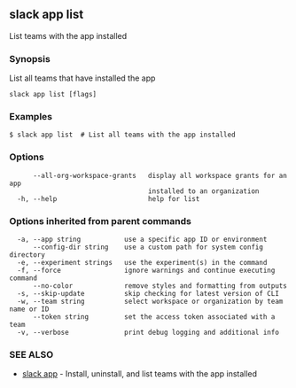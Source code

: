 ## slack app list

List teams with the app installed

### Synopsis

List all teams that have installed the app

```
slack app list [flags]
```

### Examples

```
$ slack app list  # List all teams with the app installed
```

### Options

```
      --all-org-workspace-grants   display all workspace grants for an app
                                   installed to an organization
  -h, --help                       help for list
```

### Options inherited from parent commands

```
  -a, --app string           use a specific app ID or environment
      --config-dir string    use a custom path for system config directory
  -e, --experiment strings   use the experiment(s) in the command
  -f, --force                ignore warnings and continue executing command
      --no-color             remove styles and formatting from outputs
  -s, --skip-update          skip checking for latest version of CLI
  -w, --team string          select workspace or organization by team name or ID
      --token string         set the access token associated with a team
  -v, --verbose              print debug logging and additional info
```

### SEE ALSO

* [slack app](slack_app)	 - Install, uninstall, and list teams with the app installed

